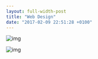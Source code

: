 ```yaml
---
layout: full-width-post
title: "Web Design"
date: "2017-02-09 22:51:28 +0100"
---
```


![img](/site/assets/img/web-design-01.png)

![img](/site/assets/img/web-design-02.png)

